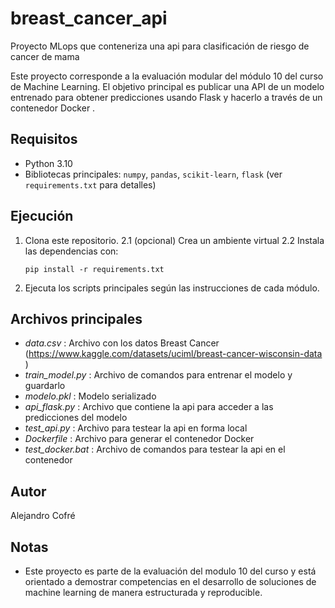 # breast_cancer_api
Proyecto MLops que conteneriza una api para clasificación de riesgo de cancer de mama

Este proyecto corresponde a la evaluación modular del módulo 10 del curso de Machine Learning. El objetivo principal es publicar una API de un modelo entrenado para obtener predicciones usando Flask y hacerlo a través de un contenedor Docker .

## Requisitos

- Python 3.10
- Bibliotecas principales: `numpy`, `pandas`, `scikit-learn`, `flask` (ver `requirements.txt` para detalles)

## Ejecución

1. Clona este repositorio.
2.1 (opcional) Crea un ambiente virtual
2.2 Instala las dependencias con:
   ```
   pip install -r requirements.txt
   ```
3. Ejecuta los scripts principales según las instrucciones de cada módulo.

## Archivos principales
- *data.csv* : Archivo con los datos Breast Cancer (https://www.kaggle.com/datasets/uciml/breast-cancer-wisconsin-data )
- *train_model.py* : Archivo de comandos para entrenar el modelo y guardarlo
- *modelo.pkl* : Modelo serializado
- *api_flask.py* : Archivo que contiene la api para acceder a las predicciones del modelo
- *test_api.py* : Archivo para testear la api en forma local
- *Dockerfile* : Archivo para generar el contenedor Docker
- *test_docker.bat* : Archivo de comandos para testear la api en el contenedor

## Autor

Alejandro Cofré

## Notas

- Este proyecto es parte de la evaluación del modulo 10 del curso y está orientado a demostrar competencias en el desarrollo de soluciones de machine learning de manera estructurada y reproducible.
